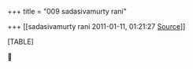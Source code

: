 +++
title = "009 sadasivamurty rani"

+++
[[sadasivamurty rani	2011-01-11, 01:21:27 [Source](https://groups.google.com/g/bvparishat/c/QqnLmPZFyqk)]]



[TABLE]



